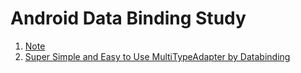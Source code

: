 # Android Data Binding Study

1. [Note](./note.md)
1. [Super Simple and Easy to Use MultiTypeAdapter by Databinding](./multi-type-adapter.md)

